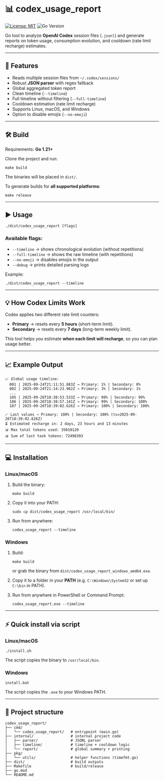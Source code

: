 # 📊 codex_usage_report

[![License: MIT](https://img.shields.io/badge/License-MIT-yellow.svg)](LICENSE)
![Go Version](https://img.shields.io/badge/Go-1.21%2B-blue)

Go tool to analyze **OpenAI Codex** session files (`.jsonl`) and generate reports on token usage, consumption evolution, and cooldown (rate limit recharge) estimates.

---

## 🚀 Features

- Reads multiple session files from `~/.codex/sessions/`  
- Robust **JSON parser** with regex fallback  
- Global aggregated token report  
- Clean timeline (`--timeline`)  
- Full timeline without filtering (`--full-timeline`)  
- Cooldown estimation (rate limit recharge)  
- Supports Linux, macOS, and Windows  
- Option to disable emojis (`--no-emoji`)  

---

## 🛠️ Build

Requirements: **Go 1.21+**

Clone the project and run:

    make build

The binaries will be placed in `dist/`.

To generate builds for **all supported platforms**:

    make release

---

## ▶️ Usage

    ./dist/codex_usage_report [flags]

### Available flags:
- `--timeline` → shows chronological evolution (without repetitions)  
- `--full-timeline` → shows the raw timeline (with repetitions)  
- `--no-emoji` → disables emojis in the output  
- `--debug` → prints detailed parsing logs  

Example:

    ./dist/codex_usage_report --timeline

---

## 💡 How Codex Limits Work

Codex applies two different rate limit counters:

- **Primary** → resets every **5 hours** (short-term limit).  
- **Secondary** → resets every **7 days** (long-term weekly limit).  

This tool helps you estimate **when each limit will recharge**, so you can plan usage better.

---

## 📈 Example Output

```text
📈 Global usage timeline:
  001 | 2025-09-24T21:11:51.883Z → Primary: 1% | Secondary: 0%
  002 | 2025-09-24T21:14:23.962Z → Primary: 3% | Secondary: 1%
  ...
  185 | 2025-09-26T18:38:53.533Z → Primary: 98% | Secondary: 99%
  186 | 2025-09-26T18:38:57.141Z → Primary: 99% | Secondary: 100%
  187 | 2025-09-26T18:39:02.626Z → Primary: 100% | Secondary: 100%

✅ Last values → Primary: 100% | Secondary: 100% (ts=2025-09-26T18:39:02.626Z)  
⏳ Estimated recharge in: 2 days, 23 hours and 13 minutes  
📊 Max total tokens used: 35010120  
📊 Sum of last task tokens: 72496393  
```

---

## 💻 Installation

### Linux/macOS

1. Build the binary:
   
       make build

2. Copy it into your PATH:
   
       sudo cp dist/codex_usage_report /usr/local/bin/

3. Run from anywhere:
   
       codex_usage_report --timeline

### Windows

1. Build:
   
       make build

   or grab the binary from `dist/codex_usage_report_windows_amd64.exe`.

2. Copy it to a folder in your **PATH** (e.g. `C:\Windows\System32` or set up `C:\bin` in PATH).  

3. Run from anywhere in PowerShell or Command Prompt:
   
       codex_usage_report.exe --timeline

---

## ⚡ Quick install via script

### Linux/macOS

    ./install.sh

The script copies the binary to `/usr/local/bin`.

### Windows

    install.bat

The script copies the `.exe` to your Windows PATH.

---

## 📂 Project structure

    codex_usage_report/
    ├── cmd/
    │   └── codex_usage_report/   # entrypoint (main.go)
    ├── internal/                 # internal project code
    │   ├── parser/               # JSONL parser
    │   ├── timeline/             # timeline + cooldown logic
    │   └── report/               # global summary + printing
    ├── pkg/
    │   └── utils/                # helper functions (timefmt.go)
    ├── dist/                     # build outputs
    ├── Makefile                  # build/release
    ├── go.mod
    └── README.md

